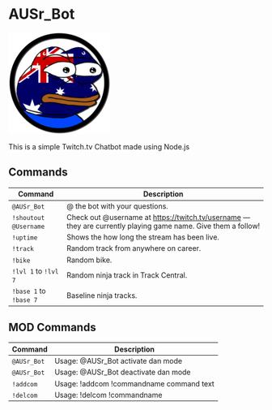 # AUSr_Bot

![AUSr_Bot](/AUSr_Bot.png)

This is a simple Twitch.tv Chatbot made using Node.js

## Commands

Command                          | Description                                         
---------------------------------|-----------------------------------------------------
`@AUSr_Bot`                      | @ the bot with your questions. 
`!shoutout @Username`            | Check out @username at https://twitch.tv/username — they are currently playing game name. Give them a follow!
`!uptime`                        | Shows the how long the stream has been live.
`!track`                         | Random track from anywhere on career.               
`!bike`                          | Random bike.                                      
`!lvl 1` to `!lvl 7`             | Random ninja track in Track Central.                         
`!base 1` to `!base 7`           | Baseline ninja tracks.                              

## MOD Commands

Command                          | Description                                         
---------------------------------|-----------------------------------------------------
`@AUSr_Bot`                      | Usage: @AUSr_Bot activate dan mode
`@AUSr_Bot`                      | Usage: @AUSr_Bot deactivate dan mode
`!addcom`                        | Usage: !addcom !commandname command text
`!delcom`                        | Usage: !delcom !commandname
